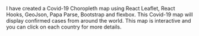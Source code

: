 I have created a Covid-19 Choropleth map using React Leaflet, React Hooks, GeoJson, Papa Parse, Bootstrap and flexbox.
This Covid-19 map will display confirmed cases from around the world. This map is interactive and you can click on each country for more details.
